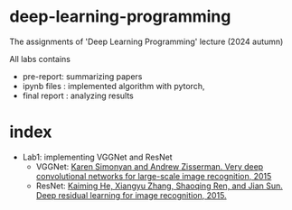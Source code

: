 # deep-learning-programming
The assignments of 'Deep Learning Programming' lecture (2024 autumn)

All labs contains 
- pre-report: summarizing papers
- ipynb files : implemented algorithm with pytorch, 
- final report : analyzing results


# index
- Lab1: implementing VGGNet and ResNet
    - VGGNet: [Karen Simonyan and Andrew Zisserman. Very deep convolutional networks for large-scale image recognition, 2015](https://arxiv.org/abs/1409.1556)
    - ResNet: [Kaiming He, Xiangyu Zhang, Shaoqing Ren, and Jian Sun. Deep residual learning for image recognition, 2015.](https://arxiv.org/abs/1512.03385)

